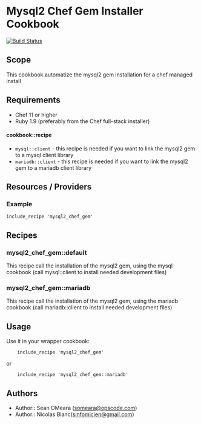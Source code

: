Mysql2 Chef Gem Installer Cookbook
==================================

[![Build Status](https://travis-ci.org/sinfomicien/mysql2_chef_gem.png)](https://travis-ci.org/sinfomicien/mysql2_chef_gem)

Scope
-----
This cookbook automatize the mysql2 gem installation for a chef managed install

Requirements
------------
* Chef 11 or higher
* Ruby 1.9 (preferably from the Chef full-stack installer)

#### cookbook::recipe
- `mysql::client` - this recipe is needed if you want to link the mysql2 gem to a mysql client library
- `mariadb::client` - this recipe is needed if you want to link the mysql2 gem to a mariadb client library

Resources / Providers
---------------------
### Example

    include_recipe 'mysql2_chef_gem'

Recipes
-------
### mysql2_chef_gem::default

This recipe call the installation of the mysql2 gem, using the mysql cookbook (call mysql::client to install needed development files)

### mysql2_chef_gem::mariadb

This recipe call the installation of the mysql2 gem, using the mariadb cookbook (call mariadb::client to install needed development files)

Usage
-----
Use it in your wrapper cookbook:
```
    include_recipe 'mysql2_chef_gem'
```
or
```
    include_recipe 'mysql2_chef_gem::mariadb'
```

Authors
-------
- Author:: Sean OMeara (<someara@opscode.com>)
- Author:: Nicolas Blanc(<sinfomicien@gmail.com>)
